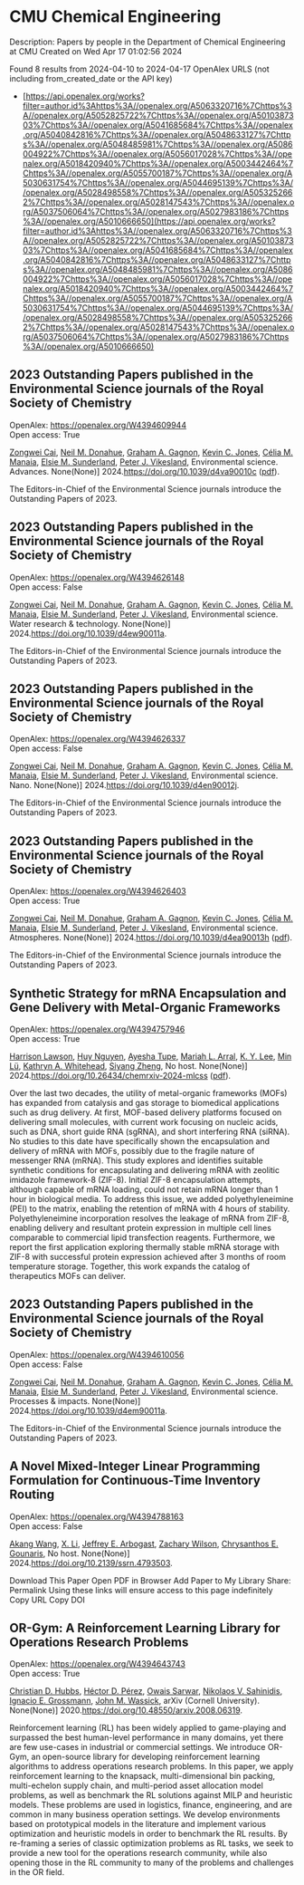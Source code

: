 # CMU Chemical Engineering
Description: Papers by people in the Department of Chemical Engineering at CMU
Created on Wed Apr 17 01:02:56 2024

Found 8 results from 2024-04-10 to 2024-04-17
OpenAlex URLS (not including from_created_date or the API key)
- [https://api.openalex.org/works?filter=author.id%3Ahttps%3A//openalex.org/A5063320716%7Chttps%3A//openalex.org/A5052825722%7Chttps%3A//openalex.org/A5010387303%7Chttps%3A//openalex.org/A5041685684%7Chttps%3A//openalex.org/A5040842816%7Chttps%3A//openalex.org/A5048633127%7Chttps%3A//openalex.org/A5048485981%7Chttps%3A//openalex.org/A5086004922%7Chttps%3A//openalex.org/A5056017028%7Chttps%3A//openalex.org/A5018420940%7Chttps%3A//openalex.org/A5003442464%7Chttps%3A//openalex.org/A5055700187%7Chttps%3A//openalex.org/A5030631754%7Chttps%3A//openalex.org/A5044695139%7Chttps%3A//openalex.org/A5028498558%7Chttps%3A//openalex.org/A5053252662%7Chttps%3A//openalex.org/A5028147543%7Chttps%3A//openalex.org/A5037506064%7Chttps%3A//openalex.org/A5027983186%7Chttps%3A//openalex.org/A5010666650](https://api.openalex.org/works?filter=author.id%3Ahttps%3A//openalex.org/A5063320716%7Chttps%3A//openalex.org/A5052825722%7Chttps%3A//openalex.org/A5010387303%7Chttps%3A//openalex.org/A5041685684%7Chttps%3A//openalex.org/A5040842816%7Chttps%3A//openalex.org/A5048633127%7Chttps%3A//openalex.org/A5048485981%7Chttps%3A//openalex.org/A5086004922%7Chttps%3A//openalex.org/A5056017028%7Chttps%3A//openalex.org/A5018420940%7Chttps%3A//openalex.org/A5003442464%7Chttps%3A//openalex.org/A5055700187%7Chttps%3A//openalex.org/A5030631754%7Chttps%3A//openalex.org/A5044695139%7Chttps%3A//openalex.org/A5028498558%7Chttps%3A//openalex.org/A5053252662%7Chttps%3A//openalex.org/A5028147543%7Chttps%3A//openalex.org/A5037506064%7Chttps%3A//openalex.org/A5027983186%7Chttps%3A//openalex.org/A5010666650)

## 2023 Outstanding Papers published in the Environmental Science journals of the Royal Society of Chemistry   

OpenAlex: https://openalex.org/W4394609944    
Open access: True
    
[Zongwei Cai](https://openalex.org/A5038766133), [Neil M. Donahue](https://openalex.org/A5041685684), [Graham A. Gagnon](https://openalex.org/A5050508415), [Kevin C. Jones](https://openalex.org/A5036542477), [Célia M. Manaia](https://openalex.org/A5000991624), [Elsie M. Sunderland](https://openalex.org/A5066183566), [Peter J. Vikesland](https://openalex.org/A5075592885), Environmental science. Advances. None(None)] 2024.https://doi.org/10.1039/d4va90010c ([pdf](https://pubs.rsc.org/en/content/articlepdf/2024/va/d4va90010c)).
    
The Editors-in-Chief of the Environmental Science journals introduce the Outstanding Papers of 2023.    

    

## 2023 Outstanding Papers published in the Environmental Science journals of the Royal Society of Chemistry   

OpenAlex: https://openalex.org/W4394626148    
Open access: False
    
[Zongwei Cai](https://openalex.org/A5038766133), [Neil M. Donahue](https://openalex.org/A5041685684), [Graham A. Gagnon](https://openalex.org/A5050508415), [Kevin C. Jones](https://openalex.org/A5036542477), [Célia M. Manaia](https://openalex.org/A5000991624), [Elsie M. Sunderland](https://openalex.org/A5066183566), [Peter J. Vikesland](https://openalex.org/A5075592885), Environmental science. Water research & technology. None(None)] 2024.https://doi.org/10.1039/d4ew90011a.
    
The Editors-in-Chief of the Environmental Science journals introduce the Outstanding Papers of 2023.    

    

## 2023 Outstanding Papers published in the Environmental Science journals of the Royal Society of Chemistry   

OpenAlex: https://openalex.org/W4394626337    
Open access: False
    
[Zongwei Cai](https://openalex.org/A5038766133), [Neil M. Donahue](https://openalex.org/A5041685684), [Graham A. Gagnon](https://openalex.org/A5050508415), [Kevin C. Jones](https://openalex.org/A5036542477), [Célia M. Manaia](https://openalex.org/A5000991624), [Elsie M. Sunderland](https://openalex.org/A5066183566), [Peter J. Vikesland](https://openalex.org/A5075592885), Environmental science. Nano. None(None)] 2024.https://doi.org/10.1039/d4en90012j.
    
The Editors-in-Chief of the Environmental Science journals introduce the Outstanding Papers of 2023.    

    

## 2023 Outstanding Papers published in the Environmental Science journals of the Royal Society of Chemistry   

OpenAlex: https://openalex.org/W4394626403    
Open access: True
    
[Zongwei Cai](https://openalex.org/A5038766133), [Neil M. Donahue](https://openalex.org/A5041685684), [Graham A. Gagnon](https://openalex.org/A5050508415), [Kevin C. Jones](https://openalex.org/A5036542477), [Célia M. Manaia](https://openalex.org/A5000991624), [Elsie M. Sunderland](https://openalex.org/A5066183566), [Peter J. Vikesland](https://openalex.org/A5075592885), Environmental science. Atmospheres. None(None)] 2024.https://doi.org/10.1039/d4ea90013h ([pdf](https://pubs.rsc.org/en/content/articlepdf/2024/ea/d4ea90013h)).
    
The Editors-in-Chief of the Environmental Science journals introduce the Outstanding Papers of 2023.    

    

## Synthetic Strategy for mRNA Encapsulation and Gene Delivery with Metal-Organic Frameworks   

OpenAlex: https://openalex.org/W4394757946    
Open access: True
    
[Harrison Lawson](https://openalex.org/A5012514972), [Huy Nguyen](https://openalex.org/A5001785029), [Ayesha Tupe](https://openalex.org/A5095379199), [Mariah L. Arral](https://openalex.org/A5049474410), [K. Y. Lee](https://openalex.org/A5046607237), [Min Lü](https://openalex.org/A5010444353), [Kathryn A. Whitehead](https://openalex.org/A5010666650), [Siyang Zheng](https://openalex.org/A5086903169), No host. None(None)] 2024.https://doi.org/10.26434/chemrxiv-2024-mlcss ([pdf](https://chemrxiv.org/engage/api-gateway/chemrxiv/assets/orp/resource/item/661674c391aefa6ce140c789/original/synthetic-strategy-for-m-rna-encapsulation-and-gene-delivery-with-metal-organic-frameworks.pdf)).
    
Over the last two decades, the utility of metal-organic frameworks (MOFs) has expanded from catalysis and gas storage to biomedical applications such as drug delivery. At first, MOF-based delivery platforms focused on delivering small molecules, with current work focusing on nucleic acids, such as DNA, short guide RNA (sgRNA), and short interfering RNA (siRNA). No studies to this date have specifically shown the encapsulation and delivery of mRNA with MOFs, possibly due to the fragile nature of messenger RNA (mRNA). This study explores and identifies suitable synthetic conditions for encapsulating and delivering mRNA with zeolitic imidazole framework-8 (ZIF-8). Initial ZIF-8 encapsulation attempts, although capable of mRNA loading, could not retain mRNA longer than 1 hour in biological media. To address this issue, we added polyethyleneimine (PEI) to the matrix, enabling the retention of mRNA with 4 hours of stability. Polyethyleneimine incorporation resolves the leakage of mRNA from ZIF-8, enabling delivery and resultant protein expression in multiple cell lines comparable to commercial lipid transfection reagents. Furthermore, we report the first application exploring thermally stable mRNA storage with ZIF-8 with successful protein expression achieved after 3 months of room temperature storage. Together, this work expands the catalog of therapeutics MOFs can deliver.    

    

## 2023 Outstanding Papers published in the Environmental Science journals of the Royal Society of Chemistry   

OpenAlex: https://openalex.org/W4394610056    
Open access: False
    
[Zongwei Cai](https://openalex.org/A5038766133), [Neil M. Donahue](https://openalex.org/A5041685684), [Graham A. Gagnon](https://openalex.org/A5050508415), [Kevin C. Jones](https://openalex.org/A5036542477), [Célia M. Manaia](https://openalex.org/A5000991624), [Elsie M. Sunderland](https://openalex.org/A5066183566), [Peter J. Vikesland](https://openalex.org/A5075592885), Environmental science. Processes & impacts. None(None)] 2024.https://doi.org/10.1039/d4em90011a.
    
The Editors-in-Chief of the Environmental Science journals introduce the Outstanding Papers of 2023.    

    

## A Novel Mixed-Integer Linear Programming Formulation for Continuous-Time Inventory Routing   

OpenAlex: https://openalex.org/W4394788163    
Open access: False
    
[Akang Wang](https://openalex.org/A5048285644), [X. Li](https://openalex.org/A5073137913), [Jeffrey E. Arbogast](https://openalex.org/A5045208880), [Zachary Wilson](https://openalex.org/A5043503583), [Chrysanthos E. Gounaris](https://openalex.org/A5048485981), No host. None(None)] 2024.https://doi.org/10.2139/ssrn.4793503.
    
Download This Paper Open PDF in Browser Add Paper to My Library Share: Permalink Using these links will ensure access to this page indefinitely Copy URL Copy DOI    

    

## OR-Gym: A Reinforcement Learning Library for Operations Research Problems   

OpenAlex: https://openalex.org/W4394643743    
Open access: True
    
[Christian D. Hubbs](https://openalex.org/A5020227032), [Héctor D. Pérez](https://openalex.org/A5023254502), [Owais Sarwar](https://openalex.org/A5090081420), [Nikolaos V. Sahinidis](https://openalex.org/A5031811254), [Ignacio E. Grossmann](https://openalex.org/A5056017028), [John M. Wassick](https://openalex.org/A5021784779), arXiv (Cornell University). None(None)] 2020.https://doi.org/10.48550/arxiv.2008.06319.
    
Reinforcement learning (RL) has been widely applied to game-playing and surpassed the best human-level performance in many domains, yet there are few use-cases in industrial or commercial settings. We introduce OR-Gym, an open-source library for developing reinforcement learning algorithms to address operations research problems. In this paper, we apply reinforcement learning to the knapsack, multi-dimensional bin packing, multi-echelon supply chain, and multi-period asset allocation model problems, as well as benchmark the RL solutions against MILP and heuristic models. These problems are used in logistics, finance, engineering, and are common in many business operation settings. We develop environments based on prototypical models in the literature and implement various optimization and heuristic models in order to benchmark the RL results. By re-framing a series of classic optimization problems as RL tasks, we seek to provide a new tool for the operations research community, while also opening those in the RL community to many of the problems and challenges in the OR field.    

    
